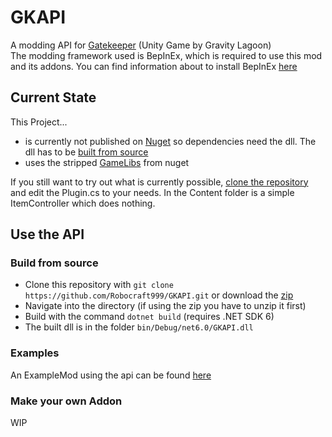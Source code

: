 ﻿# GKAPI

A modding API for [Gatekeeper](https://store.steampowered.com/app/2106670/Gatekeeper/) (Unity Game by Gravity Lagoon) <br>
The modding framework used is BepInEx, which is required to use this mod and its addons. You can find information
about to install BepInEx [here](https://docs.bepinex.dev/master/articles/user_guide/installation/unity_il2cpp.html)

## Current State

This Project...
- is currently not published on [Nuget](https://www.nuget.org/) so dependencies need the dll. 
  The dll has to be [built from source](#build-from-source) <br>
- uses the stripped [GameLibs](https://www.nuget.org/packages/Gatekeeper.GameLibs.Steam) from nuget

If you still want to try out what is currently possible, [clone the repository](#build-from-source) and
edit the Plugin.cs to your needs. In the Content folder is a simple ItemController which does nothing.

## Use the API
### Build from source

- Clone this repository with ``git clone https://github.com/Robocraft999/GKAPI.git`` 
  or download the [zip](https://github.com/Robocraft999/GKAPI/archive/refs/heads/master.zip)
- Navigate into the directory (if using the zip you have to unzip it first)
- Build with the command ``dotnet build`` (requires .NET SDK 6)
- The built dll is in the folder ``bin/Debug/net6.0/GKAPI.dll``

### Examples

An ExampleMod using the api can be found [here](https://github.com/GatekeeperModding/ExampleMod)

### Make your own Addon

WIP
